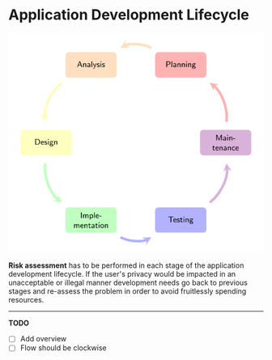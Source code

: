 # Application Development Lifecycle

![Application Development Lifecycle](figures/applifecycle.svg)

**Risk assessment** has to be performed in each stage of the application development lifecycle. If the user's privacy would be impacted in an unacceptable or illegal manner development needs go back to previous stages and re-assess the problem in order to avoid fruitlessly spending resources.

---

**TODO**

- [ ] Add overview
- [ ] Flow should be clockwise